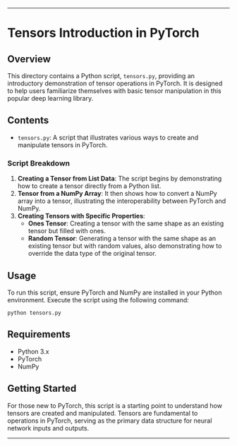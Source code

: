 
---

# Tensors Introduction in PyTorch

## Overview
This directory contains a Python script, `tensors.py`, providing an introductory demonstration of tensor operations in PyTorch. It is designed to help users familiarize themselves with basic tensor manipulation in this popular deep learning library.

## Contents
- `tensors.py`: A script that illustrates various ways to create and manipulate tensors in PyTorch. 

### Script Breakdown
1. **Creating a Tensor from List Data**: The script begins by demonstrating how to create a tensor directly from a Python list.
2. **Tensor from a NumPy Array**: It then shows how to convert a NumPy array into a tensor, illustrating the interoperability between PyTorch and NumPy.
3. **Creating Tensors with Specific Properties**:
    - **Ones Tensor**: Creating a tensor with the same shape as an existing tensor but filled with ones.
    - **Random Tensor**: Generating a tensor with the same shape as an existing tensor but with random values, also demonstrating how to override the data type of the original tensor.

## Usage
To run this script, ensure PyTorch and NumPy are installed in your Python environment. Execute the script using the following command:
```
python tensors.py
```

## Requirements
- Python 3.x
- PyTorch
- NumPy

## Getting Started
For those new to PyTorch, this script is a starting point to understand how tensors are created and manipulated. Tensors are fundamental to operations in PyTorch, serving as the primary data structure for neural network inputs and outputs.

---
